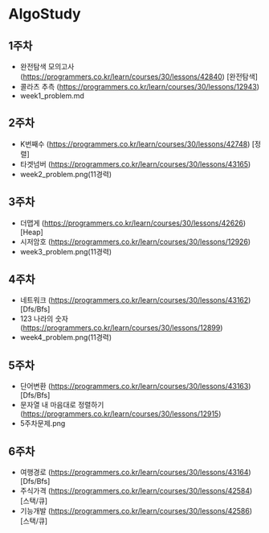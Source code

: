 # AlgoStudy                                                                                                                                                                                                                                                                                                                                                                                                                                                                                                                                                           

## 1주차
- 완전탐색 모의고사 (https://programmers.co.kr/learn/courses/30/lessons/42840) [완전탐색]
- 콜라츠 추측 (https://programmers.co.kr/learn/courses/30/lessons/12943)
- week1_problem.md

## 2주차
- K번째수 (https://programmers.co.kr/learn/courses/30/lessons/42748) [정렬]
- 타겟넘버 (https://programmers.co.kr/learn/courses/30/lessons/43165)
- week2_problem.png(11경력)

## 3주차
- 더맵게 (https://programmers.co.kr/learn/courses/30/lessons/42626) [Heap]
- 시저암호 (https://programmers.co.kr/learn/courses/30/lessons/12926)
- week3_problem.png(11경력)

## 4주차
- 네트워크 (https://programmers.co.kr/learn/courses/30/lessons/43162) [Dfs/Bfs]
- 123 나라의 숫자 (https://programmers.co.kr/learn/courses/30/lessons/12899)
- week4_problem.png(11경력)

## 5주차
- 단어변환 (https://programmers.co.kr/learn/courses/30/lessons/43163) [Dfs/Bfs]
- 문자열 내 마음대로 정렬하기 (https://programmers.co.kr/learn/courses/30/lessons/12915)
- 5주차문제.png

## 6주차
- 여행경로 (https://programmers.co.kr/learn/courses/30/lessons/43164) [Dfs/Bfs]
- 주식가격 (https://programmers.co.kr/learn/courses/30/lessons/42584) [스택/큐]
- 기능개발 (https://programmers.co.kr/learn/courses/30/lessons/42586) [스택/큐]
